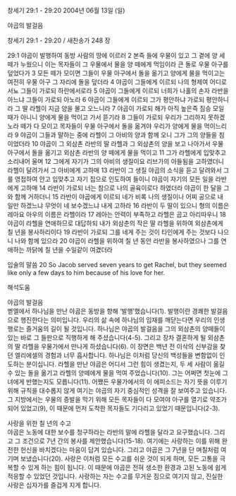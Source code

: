 창세기 29:1 - 29:20 
2004년 06월 13일 (일)

야곱의 발걸음



창세기 29:1 - 29:20 / 새찬송가 248 장


29:1 야곱이 발행하여 동방 사람의 땅에 이르러 2 본즉 들에 우물이 있고 그 곁에 양 세 떼가 누웠으니 이는 목자들이 그 우물에서 물을 양 떼에게 먹임이라 큰 돌로 우물 아구를 덮었다가 3 모든 떼가 모이면 그들이 우물 아구에서 돌을 옮기고 양에게 물을 먹이고는 여전히 우물 아구 그 자리에 돌을 덮더라 4 야곱이 그들에게 이르되 나의 형제여 어디로서뇨 그들이 가로되 하란에서로라 5 야곱이 그들에게 이르되 너희가 나홀의 손자 라반을 아느냐 그들이 가로되 아노라 6 야곱이 그들에게 이르되 그가 평안하냐 가로되 평안하니라 그 딸 라헬이 지금 양을 몰고 오느니라 7 야곱이 가로되 해가 아직 높은즉 짐승 모일 때가 아니니 양에게 물을 먹이고 가서 뜯기라 8 그들이 가로되 우리가 그리하지 못하겠노라 떼가 다 모이고 목자들이 우물 아구에서 돌을 옮겨야 우리가 양에게 물을 먹이느리라 9 야곱이 그들과 말하는 중에 라헬이 그 아비의 양과 함께 오니 그가 그의 양들을 침이었더라 10 야곱이 그 외삼촌 라반의 딸 라헬과 그 외삼촌의 양을 보고 나아가서 우물 아구에서 돌을 옮기고 외삼촌 라반의 양 떼에게 물을 먹이고 11 그가 라헬에게 입맞추고 소리내어 울며 12 그에게 자기가 그의 아비의 생질이요 리브가의 아들됨을 고하였더니 라헬이 달려가서 그 아비에게 고하매 13 라반이 그 생질 야곱의 소식을 듣고 달려와서 그를 영접하여 안고 입맞추고 자기 집으로 인도하여 들이니 야곱이 자기의 모든 일을 라반에게 고하매 14 라반이 가로되 너는 참으로 나의 골육이로다 하였더라 야곱이 한 달을 그와 함께 거하더니 15 라반이 야곱에게 이르되 네가 비록 나의 생질이나 어찌 공으로 내 일만 하겠느냐 무엇이 네 보수겠느냐 내게 고하라 16 라반이 두 딸이 있으니 형의 이름은 레아요 아우의 이름은 라헬이라 17 레아는 안력이 부족하고 라헬은 곱고 아리따우니 18 야곱이 라헬을 연애하므로 대답하되 내가 외삼춘의 작은 딸 라헬을 위하여 외삼촌에게 칠 년을 봉사하리이다 19 라반이 가로되 그를 네게 주는 것이 타인에게 주는 것보다 나으니 나와 함께 있으라 20 야곱이 라헬을 위하여 칠 년 동안 라반을 봉사하였으나 그를 연애하는 까닭에 칠 년을 수일같이 여겼더라 

입술의 말씀 
20 So Jacob served seven years to get Rachel, but they seemed like only a few days to him because of his love for her.

해석도움





야곱의 발걸음  
벧엘에서 하나님을 만난 야곱은 동방을 향해 ‘발행’했습니다(1). 발행이란 경쾌한 발걸음으로 행진한다는 의미입니다. 우리의 삶 속에 하나님의 임재를 깨닫는다면 우리의 인생 행로는 즐거움의 길이 될 것입니다. 하나님은 야곱의 발걸음을 그의 외삼촌의 양떼들이 있는 바로 그 들판으로 직행하게 해 주셨습니다(4-5). 그리고 장차 결혼하게 될 외삼촌의 딸 라헬을 우물가에서 만나게 하셨습니다(6). 이 장면은 백년 전 이삭의 신부감을 찾던 엘리에셀의 경험과 너무 흡사합니다. 하나님은 이처럼 당신의 백성들을 변함없이 인도하는 분이십니다.  라헬을 만난 야곱은 어디서 그런 힘이 생겼는지, 두 세 사람이 옮길 수 있는 돌을 옮기고 라헬의 양떼에게 물을 먹여 주었습니다(10). 그는 어쩌면 첫눈에 그녀에게 반했는지도 모릅니다(11). 어쨌든 우물가에서의 이 에피소드는 자기 뜻을 이루기 위해 규칙을 대수롭지 않게 여기는 야곱의 자기 중심적인 성격을 잘 보여주고 있습니다. 그 지방에서는 우물의 증발을 막기 위해 모든 목자들이 다 모여야 아구를 열기로 약조가 되어 있었고(9), 이 때문에 먼저 도착한 목자들도 기다리고 있었기 때문입니다(2-3).  

사랑을 위한 칠 년의 수고  
야곱은 노동에 대한 보수를 청구하라는 라반의 말에 라헬을 달라고 요구했습니다. 그리고 그 조건으로 7년 간의 봉사를 제안했습니다(15-18). 여기에는 사랑하는 이를 위해 완전한 헌신을 바치겠다는 마음이 담겨 있습니다. 그리고 야곱은 그 7년을 단 며칠처럼 여기며 보냈습니다(20). 사랑은 이처럼 모든 수고를 쉬운 것이 되게 하며, 모든 고통을 극복할 수 있게 하는 힘이 됩니다. 이 때문에 야곱은 전혀 생소한 환경과 고된 노동에 쉽게 적응할 수 있었던 것입니다. 사랑하는 자는 수고를 무거운 짐으로 여기지 않고, 진실한 사랑은 십자가를 즐겁게 지게 합니다.